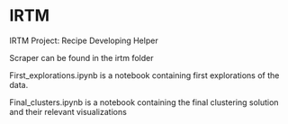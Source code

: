 # IRTM
IRTM Project: Recipe Developing Helper

Scraper can be found in the irtm folder

First_explorations.ipynb is a notebook containing first explorations of the data.

Final_clusters.ipynb is a notebook containing the final clustering solution and their relevant visualizations
